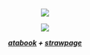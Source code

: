 <h5 align="center">

![](https://64.media.tumblr.com/97f6068a611fbcd85c2f1e7c3f152f8e/31bcedc18c285cf1-d5/s1280x1920/a96d72272458049be49c46cc7770b55785f34ad7.pnj)

![](https://komarev.com/ghpvc/?username=your-github-username&label=COOKIES)


[atabook](https://captaincurly.atabook.org/) + [strawpage](https://ihopeithurts.straw.page/)
